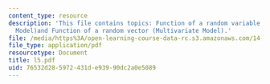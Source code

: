 ```yaml
---
content_type: resource
description: 'This file contains topics: Function of a random variable (Univariate
  Model)and Function of a random vector (Multivariate Model).'
file: /media/https%3A/open-learning-course-data-rc.s3.amazonaws.com/14-30-introduction-to-statistical-method-in-economics-spring-2006/76532d285972431de93990dc2a0e5089_l5.pdf
file_type: application/pdf
resourcetype: Document
title: l5.pdf
uid: 76532d28-5972-431d-e939-90dc2a0e5089
---
```

